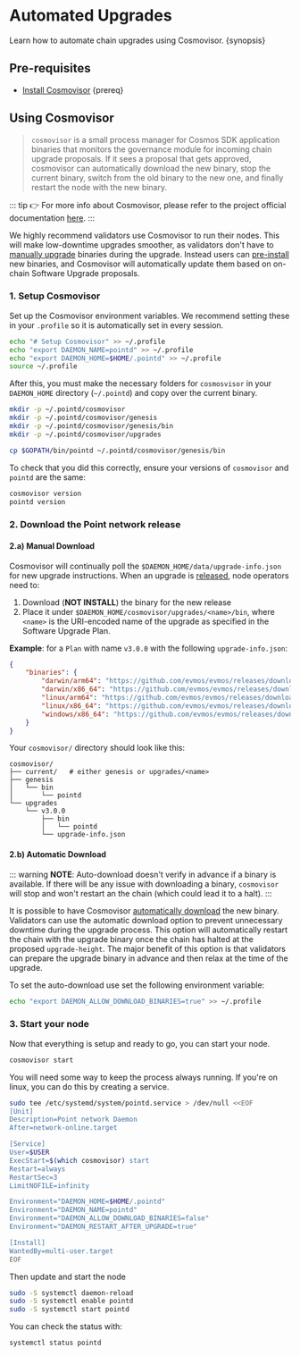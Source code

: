 
<!--
order: 2
-->

# Automated Upgrades

Learn how to automate chain upgrades using Cosmovisor. {synopsis}

## Pre-requisites

- [Install Cosmovisor](https://docs.cosmos.network/main/run-node/cosmovisor.html#installation) {prereq}

## Using Cosmovisor

> `cosmovisor` is a small process manager for Cosmos SDK application binaries that monitors the governance module for incoming chain upgrade proposals. If it sees a proposal that gets approved, cosmovisor can automatically download the new binary, stop the current binary, switch from the old binary to the new one, and finally restart the node with the new binary.

::: tip
👉 For more info about Cosmovisor, please refer to the project official documentation [here](https://docs.cosmos.network/main/run-node/cosmovisor.html).
:::

We highly recommend validators use Cosmovisor to run their nodes. This will make low-downtime upgrades smoother, as validators don't have to [manually upgrade](./manual.md) binaries during the upgrade. Instead users can [pre-install](#manual-download) new binaries, and Cosmovisor will automatically update them based on on-chain Software Upgrade proposals.

### 1. Setup Cosmovisor

Set up the Cosmovisor environment variables. We recommend setting these in your `.profile` so it is automatically set in every session.

```bash
echo "# Setup Cosmovisor" >> ~/.profile
echo "export DAEMON_NAME=pointd" >> ~/.profile
echo "export DAEMON_HOME=$HOME/.pointd" >> ~/.profile
source ~/.profile
```

After this, you must make the necessary folders for `cosmosvisor` in your `DAEMON_HOME` directory (`~/.pointd`) and copy over the current binary.

```bash
mkdir -p ~/.pointd/cosmovisor
mkdir -p ~/.pointd/cosmovisor/genesis
mkdir -p ~/.pointd/cosmovisor/genesis/bin
mkdir -p ~/.pointd/cosmovisor/upgrades

cp $GOPATH/bin/pointd ~/.pointd/cosmovisor/genesis/bin
```

To check that you did this correctly, ensure your versions of `cosmovisor` and `pointd` are the same:

```bash
cosmovisor version
pointd version
```

### 2. Download the Point network release

#### 2.a) Manual Download

Cosmovisor will continually poll the `$DAEMON_HOME/data/upgrade-info.json` for new upgrade instructions. When an upgrade is [released](https://github.com/evmos/evmos/releases), node operators need to:

1. Download (**NOT INSTALL**) the binary for the new release
2. Place it under `$DAEMON_HOME/cosmovisor/upgrades/<name>/bin`, where `<name>` is the URI-encoded name of the upgrade as specified in the Software Upgrade Plan.

**Example**: for a `Plan` with name `v3.0.0` with the following `upgrade-info.json`:

```json
{
    "binaries": {
        "darwin/arm64": "https://github.com/evmos/evmos/releases/download/v3.0.0/evmos_3.0.0_Darwin_arm64.tar.gz",
        "darwin/x86_64": "https://github.com/evmos/evmos/releases/download/v3.0.0/evmos_3.0.0_Darwin_x86_64.tar.gz",
        "linux/arm64": "https://github.com/evmos/evmos/releases/download/v3.0.0/evmos_3.0.0_Linux_arm64.tar.gz",
        "linux/x86_64": "https://github.com/evmos/evmos/releases/download/v3.0.0/evmos_3.0.0_Linux_x86_64.tar.gz",
        "windows/x86_64": "https://github.com/evmos/evmos/releases/download/v3.0.0/evmos_3.0.0_Windows_x86_64.zip"
    }
}
```

Your `cosmovisor/` directory should look like this:

```shell
cosmovisor/
├── current/   # either genesis or upgrades/<name>
├── genesis
│   └── bin
│       └── pointd
└── upgrades
    └── v3.0.0
        ├── bin
        │   └── pointd
        └── upgrade-info.json
```

#### 2.b) Automatic Download

::: warning
**NOTE**: Auto-download doesn't verify in advance if a binary is available. If there will be any issue with downloading a binary, `cosmovisor` will stop and won't restart an the chain (which could lead it to a halt).
:::

It is possible to have Cosmovisor [automatically download](https://docs.cosmos.network/main/run-node/cosmovisor.html#auto-download) the new binary. Validators can use the automatic download option to prevent unnecessary downtime during the upgrade process. This option will automatically restart the chain with the upgrade binary once the chain has halted at the proposed `upgrade-height`. The major benefit of this option is that validators can prepare the upgrade binary in advance and then relax at the time of the upgrade.

To set the auto-download use set the following environment variable:

```bash
echo "export DAEMON_ALLOW_DOWNLOAD_BINARIES=true" >> ~/.profile
```

### 3. Start your node

Now that everything is setup and ready to go, you can start your node.

```bash
cosmovisor start
```

You will need some way to keep the process always running. If you're on linux, you can do this by creating a service.

```bash
sudo tee /etc/systemd/system/pointd.service > /dev/null <<EOF
[Unit]
Description=Point network Daemon
After=network-online.target

[Service]
User=$USER
ExecStart=$(which cosmovisor) start
Restart=always
RestartSec=3
LimitNOFILE=infinity

Environment="DAEMON_HOME=$HOME/.pointd"
Environment="DAEMON_NAME=pointd"
Environment="DAEMON_ALLOW_DOWNLOAD_BINARIES=false"
Environment="DAEMON_RESTART_AFTER_UPGRADE=true"

[Install]
WantedBy=multi-user.target
EOF
```

Then update and start the node

```bash
sudo -S systemctl daemon-reload
sudo -S systemctl enable pointd
sudo -S systemctl start pointd
```

You can check the status with:

```bash
systemctl status pointd
```
